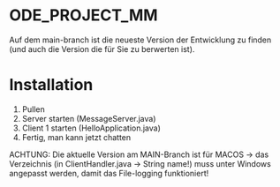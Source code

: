 # ODE_PROJECT_MM
Auf dem main-branch ist die neueste Version der Entwicklung zu finden (und auch die Version die für Sie zu berwerten ist).

# Installation
1. Pullen
2. Server starten (MessageServer.java)
3. Client 1 starten (HelloApplication.java)
4. Fertig, man kann jetzt chatten

ACHTUNG: Die aktuelle Version am MAIN-Branch ist für MACOS -> das Verzeichnis (in ClientHandler.java -> String name!) muss unter Windows angepasst werden, damit das File-logging funktioniert!

